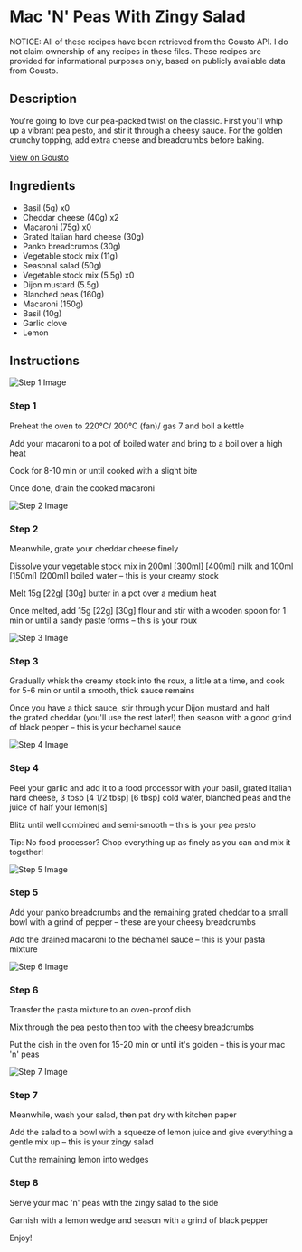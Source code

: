 # Mac 'N' Peas With Zingy Salad

NOTICE: All of these recipes have been retrieved from the Gousto API. I do not claim ownership of any recipes in these files. These recipes are provided for informational purposes only, based on publicly available data from Gousto.

## Description

You're going to love our pea-packed twist on the classic. First you'll whip up a vibrant pea pesto, and stir it through a cheesy sauce. For the golden crunchy topping, add extra cheese and breadcrumbs before baking. 

[View on Gousto](https://www.gousto.co.uk/recipes/cookbook/extra-cheesy-mac-n-peas)

## Ingredients

- Basil (5g) x0
- Cheddar cheese (40g) x2
- Macaroni (75g) x0
- Grated Italian hard cheese (30g)
- Panko breadcrumbs (30g)
- Vegetable stock mix (11g)
- Seasonal salad (50g)
- Vegetable stock mix (5.5g) x0
- Dijon mustard (5.5g)
- Blanched peas (160g)
- Macaroni (150g)
- Basil (10g)
- Garlic clove
- Lemon

## Instructions

![Step 1 Image](https://production-media.gousto.co.uk/cms/recipe-step-image/Step-1-1644933993161-x200.jpg)

### Step 1

Preheat the oven to 220°C/ 200°C (fan)/ gas 7 and boil a kettle

Add your macaroni to a pot of boiled water and bring to a boil over a high heat

Cook for 8-10 min or until cooked with a slight bite

Once done, drain the cooked macaroni

![Step 2 Image](https://production-media.gousto.co.uk/cms/recipe-step-image/Step-2-1644934004658-x200.jpg)

### Step 2

Meanwhile, grate your cheddar cheese finely

Dissolve your vegetable stock mix in 200ml <span class="text-purple">[300ml]</span> <span class="text-danger">[400ml]</span> milk and 100ml <span class="text-purple">[150ml] </span><span class="text-danger">[200ml]</span> boiled water – this is your creamy stock

Melt 15g <span class="text-purple">[22g]<span class="text-danger"> </span>[30g] </span>butter in a pot over a medium heat

Once melted, add 15g<span class="text-purple"> [22g]</span> <span class="text-danger">[30g]</span> flour and stir with a wooden spoon for 1 min or until a sandy paste forms – this is your roux

![Step 3 Image](https://production-media.gousto.co.uk/cms/recipe-step-image/Step-3-1644934046952-x200.jpg)

### Step 3

Gradually whisk the creamy stock into the roux, a little at a time, and cook for 5-6 min or until a smooth, thick sauce remains

Once you have a thick sauce, stir through your Dijon mustard and half the grated cheddar (you'll use the rest later!) then season with a good grind of black pepper – this is your béchamel sauce

![Step 4 Image](https://production-media.gousto.co.uk/cms/recipe-step-image/Step-4-1644934050656-x200.jpg)

### Step 4

Peel your garlic and add it to a food processor with your basil, grated Italian hard cheese, 3 tbsp <span class="text-purple">[4 1/2 tbsp] </span><span class="text-danger">[6 tbsp] </span>cold water, blanched peas and the juice of half your lemon[s]

Blitz until well combined and semi-smooth – this is your pea pesto

Tip: No food processor? Chop everything up as finely as you can and mix it together!

![Step 5 Image](https://production-media.gousto.co.uk/cms/recipe-step-image/Step-5-1644934052891-x200.jpg)

### Step 5

Add your panko breadcrumbs and the remaining grated cheddar to a small bowl with a grind of pepper – these are your cheesy breadcrumbs

Add the drained macaroni to the béchamel sauce – this is your pasta mixture

![Step 6 Image](https://production-media.gousto.co.uk/cms/recipe-step-image/Step-6-1644934056100-x200.jpg)

### Step 6

Transfer the pasta mixture to an oven-proof dish

Mix through the pea pesto then top with the cheesy breadcrumbs

Put the dish in the oven for 15-20 min or until it's golden – this is your mac 'n' peas

![Step 7 Image](https://production-media.gousto.co.uk/cms/recipe-step-image/Step-7-1644934058687-x200.jpg)

### Step 7

Meanwhile, wash your salad, then pat dry with kitchen paper

Add the salad to a bowl with a squeeze of lemon juice and give everything a gentle mix up – this is your zingy salad

Cut the remaining lemon into wedges

### Step 8

Serve your mac 'n' peas with the zingy salad to the side

Garnish with a lemon wedge and season with a grind of black pepper

Enjoy!

